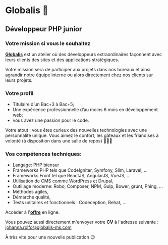 # Globalis 🐘
## Développeur PHP junior

### Votre mission si vous le souhaitez 

[**Globalis**](https://www.globalis-ms.com/) est un atelier où des développeurs extraordinaires façonnent avec leurs clients des sites et des applications stratégiques.

Votre mission sera de participer aux projets dans nos bureaux et ainsi agrandir notre équipe interne ou alors directement chez nos clients sur leurs projets.


### Votre profil

- Titulaire d’un Bac+3 à Bac+5; 
- Une expérience professionnelle d’au moins 6 mois en développement web;
- vous avez une passion pour le code.

Votre atout : vous êtes curieux des nouvelles technologies avec une personnalité unique. Vous aimez le confort, les gâteaux et les friandises à volonté (à disposition dans une salle de repos) 🍭🧁🍩 

### Vos compétences techniques:
 

- Langage: PHP biensur
- Frameworks PHP tels que CodeIgniter, Symfony, Slim, Laravel, …
- Frameworks Front tel que ReactJS, AngularJS, VueJS, …
- Utilisation de CMS comme WordPress et Drupal,
- Outillage moderne: Robo, Composer, NPM, Gulp, Bower, grunt, Phing, …
- Méthodes agiles,
- Démarche qualité,
- Tests unitaires et fonctionnels : Codeception, Behat, …

Accéder à l'[**offre**](https://www.globalis-ms.com/jobs/offres-emploi-stage-mission/developpeur-nodejs/ "C'est parti") en ligne. 

Vous pouvez aussi directement m'envoyer votre **CV** à l'adresse suivante : <johanna.rolfo@globalis-ms.com>

À très vite pour une nouvelle publication 😉